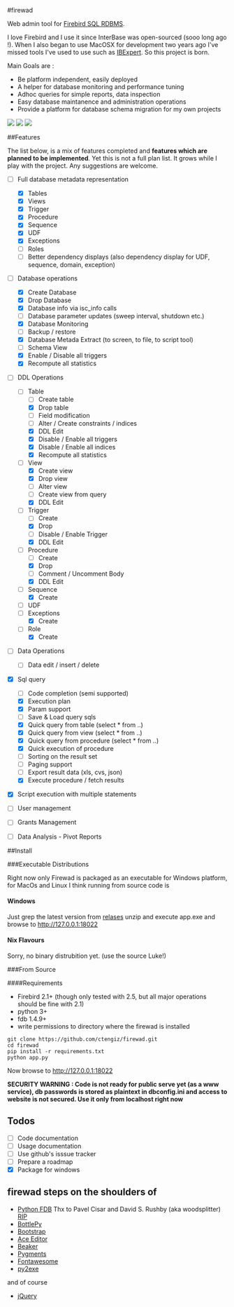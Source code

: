 #firewad

Web admin tool for [Firebird SQL RDBMS](http://firebirdsql.org/).

I love Firebird and I use it since InterBase was open-sourced (sooo long ago !). When I also began to use MacOSX
for development two years ago I've missed tools I've used to use such as [IBExpert](http://www.ibexpert.net/ibe/). 
So this project is born.

Main Goals are :

- Be platform independent, easily deployed
- A helper for database monitoring and performance tuning 
- Adhoc queries for simple reports, data inspection
- Easy database maintanence and administration operations
- Provide a platform for database schema migration for my own projects
 
![](https://github.com/ctengiz/firewad/blob/master/docs/screenshot.png)
![](https://github.com/ctengiz/firewad/blob/master/docs/screenshot-01.png)
![](https://github.com/ctengiz/firewad/blob/master/docs/screenshot-02.png)

##Features

The list below, is a mix of features completed and **features which are planned to be implemented**. Yet this is not
 a full plan list. It grows while I play with the project. Any suggestions are welcome.

- [ ] Full database metadata representation
    - [x] Tables
    - [x] Views
    - [x] Trigger
    - [x] Procedure
    - [x] Sequence
    - [x] UDF
    - [x] Exceptions
    - [ ] Roles
    - [ ] Better dependency displays (also dependency display for UDF, sequence, domain, exception)
- [ ] Database operations
    - [x] Create Database
    - [x] Drop Database
    - [x] Database info via isc_info calls
    - [ ] Database parameter updates (sweep interval, shutdown etc.)
    - [x] Database Monitoring
    - [ ] Backup / restore
    - [x] Database Metada Extract (to screen, to file, to script tool)
    - [ ] Schema View
    - [x] Enable / Disable all triggers
    - [x] Recompute all statistics
- [ ] DDL Operations
    - [ ] Table
        - [ ] Create table
        - [x] Drop table
        - [ ] Field modification
        - [ ] Alter / Create constraints / indices
        - [x] DDL Edit
        - [x] Disable / Enable all triggers
        - [x] Disable / Enable all indices
        - [x] Recompute all statistics
    - [ ] View
        - [x] Create view
        - [x] Drop view
        - [ ] Alter view
        - [ ] Create view from query
        - [x] DDL Edit
    - [ ] Trigger
        - [ ] Create
        - [x] Drop
        - [ ] Disable / Enable Trigger
        - [x] DDL Edit
    - [ ] Procedure
        - [ ] Create
        - [x] Drop
        - [ ] Comment / Uncomment Body
        - [x] DDL Edit
    - [ ] Sequence
        - [x] Create
    - [ ] UDF
    - [ ] Exceptions
        - [x] Create
    - [ ] Role
        - [x] Create
- [ ] Data Operations
    - [ ] Data edit / insert / delete
- [x] Sql query
    - [ ] Code completion (semi supported)
    - [x] Execution plan
    - [x] Param support
    - [ ] Save & Load query sqls
    - [x] Quick query from table (select * from ..)
    - [x] Quick query from view (select * from ..)
    - [x] Quick query from procedure (select * from ..)
    - [x] Quick execution of procedure
    - [ ] Sorting on the result set
    - [ ] Paging support
    - [ ] Export result data (xls, cvs, json)
    - [x] Execute procedure / fetch results
- [x] Script execution with multiple statements
- [ ] User management
- [ ] Grants Management
- [ ] Data Analysis - Pivot Reports


##Install

###Executable Distributions

Right now only Firewad is packaged as an executable for Windows platform, for MacOs and Linux I think running from
source code is 

#### Windows

Just grep the latest version from [relases](https://github.com/ctengiz/firewad/releases) unzip and execute app.exe and
browse to http://127.0.0.1:18022

#### Nix Flavours

Sorry, no binary distrubition yet. (use the source Luke!)

###From Source

####Requirements

* Firebird 2.1+ (though only tested with 2.5, but all major operations should be fine with 2.1)
* python 3+
* fdb 1.4.9+
* write permissions to directory where the firewad is installed

```
git clone https://github.com/ctengiz/firewad.git
cd firewad
pip install -r requirements.txt
python app.py
```

Now browse to http://127.0.0.1:18022

**SECURITY WARNING : Code is not ready for public serve yet (as a www service), db passwords is stored as plaintext in 
dbconfig.ini and access to website is not secured. Use it only from localhost right now**


## Todos

- [ ] Code documentation
- [ ] Usage documentation
- [ ] Use github's isssue tracker
- [ ] Prepare a roadmap
- [x] Package for windows

## firewad steps on the shoulders of

- [Python FDB](http://pythonhosted.org/fdb/) Thx to Pavel Cisar and David S. Rushby
(aka woodsplitter)
[RIP](http://www.firebirdnews.org/kinterbasdb-leader-drowns/)
- [BottlePy](http://bottlepy.org/docs/dev/index.html)
- [Bootstrap](http://getbootstrap.com/)
- [Ace Editor](http://http://ace.c9.io)
- [Beaker](http://beaker.readthedocs.org/en/latest/)
- [Pygments](http://pygments.org/)
- [Fontawesome](http://fortawesome.github.io/Font-Awesome/)
- [py2exe](http://www.py2exe.org/)

and of course

- [jQuery](https://jquery.com/)


 
 

